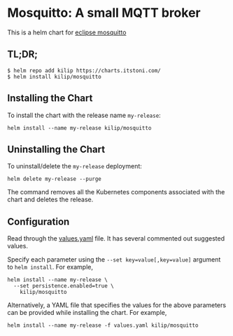 # Mosquitto: A small MQTT broker

This is a helm chart for [eclipse mosquitto](https://mosquitto.org/)

## TL;DR;

```shell
$ helm repo add kilip https://charts.itstoni.com/
$ helm install kilip/mosquitto
```

## Installing the Chart

To install the chart with the release name `my-release`:

```console
helm install --name my-release kilip/mosquitto
```

## Uninstalling the Chart

To uninstall/delete the `my-release` deployment:

```console
helm delete my-release --purge
```

The command removes all the Kubernetes components associated with the chart and deletes the release.

## Configuration

Read through the [values.yaml](https://github.com/kilip/helm-charts/blob/master/charts/mosquitto/values.yaml) file. It has several commented out suggested values.

Specify each parameter using the `--set key=value[,key=value]` argument to `helm install`. For example,

```console
helm install --name my-release \
  --set persistence.enabled=true \
    kilip/mosquitto
```

Alternatively, a YAML file that specifies the values for the above parameters can be provided while installing the chart. For example,

```console
helm install --name my-release -f values.yaml kilip/mosquitto
```
